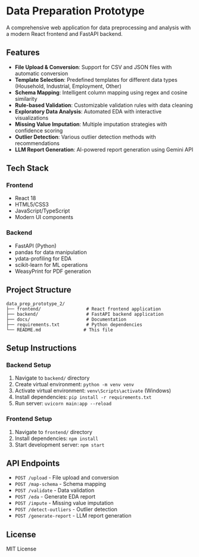 # Data Preparation Prototype

A comprehensive web application for data preprocessing and analysis with a modern React frontend and FastAPI backend.

## Features

- **File Upload & Conversion**: Support for CSV and JSON files with automatic conversion
- **Template Selection**: Predefined templates for different data types (Household, Industrial, Employment, Other)
- **Schema Mapping**: Intelligent column mapping using regex and cosine similarity
- **Rule-based Validation**: Customizable validation rules with data cleaning
- **Exploratory Data Analysis**: Automated EDA with interactive visualizations
- **Missing Value Imputation**: Multiple imputation strategies with confidence scoring
- **Outlier Detection**: Various outlier detection methods with recommendations
- **LLM Report Generation**: AI-powered report generation using Gemini API

## Tech Stack

### Frontend
- React 18
- HTML5/CSS3
- JavaScript/TypeScript
- Modern UI components

### Backend
- FastAPI (Python)
- pandas for data manipulation
- ydata-profiling for EDA
- scikit-learn for ML operations
- WeasyPrint for PDF generation

## Project Structure

```
data_prep_prototype_2/
├── frontend/                 # React frontend application
├── backend/                  # FastAPI backend application
├── docs/                     # Documentation
├── requirements.txt          # Python dependencies
└── README.md                # This file
```

## Setup Instructions

### Backend Setup
1. Navigate to `backend/` directory
2. Create virtual environment: `python -m venv venv`
3. Activate virtual environment: `venv\Scripts\activate` (Windows)
4. Install dependencies: `pip install -r requirements.txt`
5. Run server: `uvicorn main:app --reload`

### Frontend Setup
1. Navigate to `frontend/` directory
2. Install dependencies: `npm install`
3. Start development server: `npm start`

## API Endpoints

- `POST /upload` - File upload and conversion
- `POST /map-schema` - Schema mapping
- `POST /validate` - Data validation
- `POST /eda` - Generate EDA report
- `POST /impute` - Missing value imputation
- `POST /detect-outliers` - Outlier detection
- `POST /generate-report` - LLM report generation

## License

MIT License




